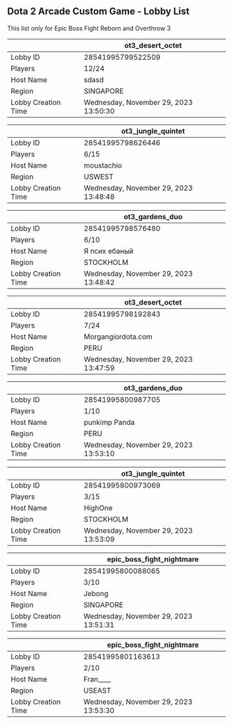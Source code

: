 ## Dota 2 Arcade Custom Game - Lobby List

This list only for Epic Boss Fight Reborn and Overthrow 3

|  | ot3_desert_octet |
| ------ | ------ |
| Lobby ID | 28541995799522509 |
| Players | 12/24 |
| Host Name | sdasd |
| Region | SINGAPORE |
| Lobby Creation Time | Wednesday, November 29, 2023 13:50:30 |


|  | ot3_jungle_quintet |
| ------ | ------ |
| Lobby ID | 28541995798626446 |
| Players | 6/15 |
| Host Name | moustachio |
| Region | USWEST |
| Lobby Creation Time | Wednesday, November 29, 2023 13:48:48 |


|  | ot3_gardens_duo |
| ------ | ------ |
| Lobby ID | 28541995798576480 |
| Players | 6/10 |
| Host Name | Я псих ебаный |
| Region | STOCKHOLM |
| Lobby Creation Time | Wednesday, November 29, 2023 13:48:42 |


|  | ot3_desert_octet |
| ------ | ------ |
| Lobby ID | 28541995798192843 |
| Players | 7/24 |
| Host Name | Morgangiordota.com |
| Region | PERU |
| Lobby Creation Time | Wednesday, November 29, 2023 13:47:59 |


|  | ot3_gardens_duo |
| ------ | ------ |
| Lobby ID | 28541995800987705 |
| Players | 1/10 |
| Host Name | punkimp Panda |
| Region | PERU |
| Lobby Creation Time | Wednesday, November 29, 2023 13:53:10 |


|  | ot3_jungle_quintet |
| ------ | ------ |
| Lobby ID | 28541995800973069 |
| Players | 3/15 |
| Host Name | HighOne |
| Region | STOCKHOLM |
| Lobby Creation Time | Wednesday, November 29, 2023 13:53:09 |


|  | epic_boss_fight_nightmare |
| ------ | ------ |
| Lobby ID | 28541995800088065 |
| Players | 3/10 |
| Host Name | Jebong |
| Region | SINGAPORE |
| Lobby Creation Time | Wednesday, November 29, 2023 13:51:31 |


|  | epic_boss_fight_nightmare |
| ------ | ------ |
| Lobby ID | 28541995801163613 |
| Players | 2/10 |
| Host Name | Fran____ |
| Region | USEAST |
| Lobby Creation Time | Wednesday, November 29, 2023 13:53:30 |


